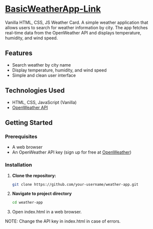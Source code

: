 # [BasicWeatherApp-Link](https://tanishqkt03.github.io/BasicWeatherApp/)

Vanilla HTML, CSS, JS Weather Card.
A simple weather application that allows users to search for weather information by city. The app fetches real-time data from the OpenWeather API and displays temperature, humidity, and wind speed.

## Features
- Search weather by city name
- Display temperature, humidity, and wind speed
- Simple and clean user interface

## Technologies Used
- HTML, CSS, JavaScript (Vanilla)
- [OpenWeather API](https://openweathermap.org/api)

## Getting Started

### Prerequisites
- A web browser
- An OpenWeather API key (sign up for free at [OpenWeather](https://openweathermap.org/api))

### Installation
1. **Clone the repository:**
   ```bash
   git clone https://github.com/your-username/weather-app.git
2. **Navigate to project directory**
   ```bash
   cd weather-app
3. Open index.html in a web browser.
   
NOTE: Change the API key in index.html in case of errors.
